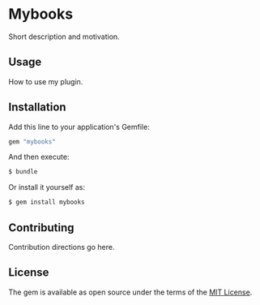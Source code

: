 # Mybooks
Short description and motivation.

## Usage
How to use my plugin.

## Installation
Add this line to your application's Gemfile:

```ruby
gem "mybooks"
```

And then execute:
```bash
$ bundle
```

Or install it yourself as:
```bash
$ gem install mybooks
```

## Contributing
Contribution directions go here.

## License
The gem is available as open source under the terms of the [MIT License](https://opensource.org/licenses/MIT).
